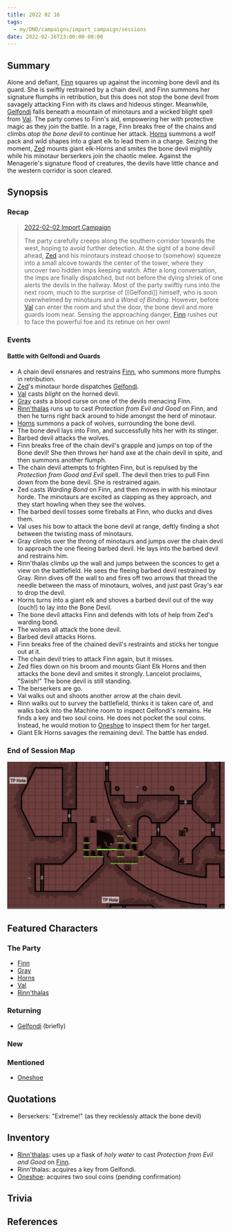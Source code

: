 ```yaml
---
title: 2022 02 16
tags:
  - my/DND/campaigns/import_campaign/sessions
date: 2022-02-16T23:00:00-08:00
---
```


## Summary

Alone and defiant, [Finn](/dnd/characters/finn/) squares up against the incoming bone devil and its guard. She is swiftly restrained by a chain devil, and Finn summons her signature flumphs in retribution, but this does not stop the bone devil from savagely attacking Finn with its claws and hideous stinger. Meanwhile, [Gelfondi](/dnd/characters/np-cs/gelfondi/) falls beneath a mountain of minotaurs and a wicked blight spell from [Val](/dnd/characters/val/). The party comes to Finn's aid, empowering her with protective magic as they join the battle. In a rage, Finn breaks free of the chains and climbs _atop the bone devil_ to continue her attack. [Horns](/dnd/characters/horns/) summons a wolf pack and wild shapes into a giant elk to lead them in a charge. Seizing the moment, [Zed](/dnd/characters/zed/) mounts giant elk-Horns and smites the bone devil mightily while his minotaur berserkers join the chaotic melee. Against the Menagerie's signature flood of creatures, the devils have little chance and the western corridor is soon cleared.

## Synopsis

### Recap

> [2022-02-02 Import Campaign](/dnd/2022-02-02/)
>
> The party carefully creeps along the southern corridor towards the west, hoping to avoid further detection. At the sight of a bone devil ahead, [Zed](/dnd/characters/zed/) and his minotaurs instead choose to (somehow) squeeze into a small alcove towards the center of the tower, where they uncover two hidden imps keeping watch. After a long conversation, the imps are finally dispatched, but not before the dying shriek of one alerts the devils in the hallway. Most of the party swiftly runs into the next room, much to the surprise of [[Gelfondi]] himself, who is soon overwhelmed by minotaurs and a *Wand of Binding*. However, before [Val](/dnd/characters/val/) can enter the room and shut the door, the bone devil and more guards loom near. Sensing the approaching danger, [Finn](/dnd/characters/finn/) rushes out to face the powerful foe and its retinue on her own!

### Events

#### Battle with Gelfondi and Guards

- A chain devil ensnares and restrains [Finn](/dnd/characters/finn/), who summons more flumphs in retribution.
- [Zed](/dnd/characters/zed/)'s minotaur horde dispatches [Gelfondi](/dnd/characters/np-cs/gelfondi/).
- [Val](/dnd/characters/val/) casts *blight* on the horned devil.
- [Gray](/dnd/characters/haeltin-var-astora/) casts a blood curse on one of the devils menacing Finn.
- [Rinn'thalas](/dnd/characters/rinnthalas-liadon/) runs up to cast *Protection from Evil and Good* on Finn, and then he turns right back around to hide amongst the herd of minotaur.
- [Horns](/dnd/characters/horns/) summons a pack of wolves, surrounding the bone devil.
- The bone devil lays into Finn, and successfully hits her with its stinger. 
- Barbed devil attacks the wolves.
- Finn breaks free of the chain devil's grapple and jumps on top of the Bone devil! She then throws her hand axe at the chain devil in spite, and then summons another flumph.
- The chain devil attempts to frighten Finn, but is repulsed by the *Protection from Good and Evil* spell. The devil then tries to pull Finn down from the bone devil. She is restrained again.
- Zed casts *Warding Bond* on Finn, and then moves in with his minotaur horde. The minotaurs are excited as clapping as they approach, and they start howling when they see the wolves.
- The barbed devil tosses some fireballs at Finn, who ducks and dives them.
- Val uses his bow to attack the bone devil at range, deftly finding a shot between the twisting mass of minotaurs.
- Gray climbs over the throng of minotaurs and jumps over the chain devil to approach the one fleeing barbed devil. He lays into the barbed devil and restrains him.
- Rinn'thalas climbs up the wall and jumps between the sconces to get a view on the battlefield. He sees the fleeing barbed devil restrained by Gray. Rinn dives off the wall to and fires off two arrows that thread the needle between the mass of minotaurs, wolves, and just past Gray's ear to drop the devil.
- Horns turns into a giant elk and shoves a barbed devil out of the way (ouch!) to lay into the Bone Devil.
- The bone devil attacks Finn and defends with lots of help from Zed's warding bond.
- The wolves all attack the bone devil.
- Barbed devil attacks Horns.
- Finn breaks free of the chained devil's restraints and sticks her tongue out at it.
- The chain devil tries to attack Finn again, but it misses.
- Zed flies down on his broom and mounts Giant Elk Horns and then attacks the bone devil and smites it strongly. Lancelot proclaims, "Swish!" The bone devil is still standing.
- The berserkers are go.
- Val walks out and shoots another arrow at the chain devil.
- Rinn walks out to survey the battlefield, thinks it is taken care of, and walks back into the Machine room to inspect Gelfondi's remains. He finds a key and two soul coins. He does not pocket the soul coins. Instead, he would motion to [Oneshoe](/dnd/characters/oneshoe/) to inspect them for her target.
- Giant Elk Horns savages the remaining devil. The battle has ended.  

### End of Session Map

![Screen Shot 2022-02-16 at 10.55.05 PM.png](/images/dnd/screen-shot-2022-02-16-at-10-55-05-pm.png)

## Featured Characters

### The Party

- [Finn](/dnd/characters/finn/)
- [Gray](/dnd/characters/haeltin-var-astora/)
- [Horns](/dnd/characters/horns/)
- [Val](/dnd/characters/val/)
- [Rinn'thalas](/dnd/characters/rinnthalas-liadon/)

### Returning

- [Gelfondi](/dnd/characters/np-cs/gelfondi/) (briefly)

### New

### Mentioned

- [Oneshoe](/dnd/characters/oneshoe/)

## Quotations

- Berserkers: "Extreme!" (as they recklessly attack the bone devil)

## Inventory

- [Rinn'thalas](/dnd/characters/rinnthalas-liadon/): uses up a flask of *holy water* to cast *Protection from Evil and Good* on [Finn](/dnd/characters/finn/).
- Rinn'thalas: acquires a key from Gelfondi.
- [Oneshoe](/dnd/characters/oneshoe/): acquires two soul coins (pending confirmation)

## Trivia

## References